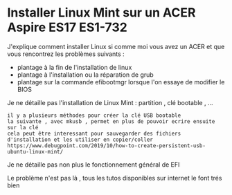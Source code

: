 # Installer Linux Mint sur un ACER Aspire ES17 ES1-732

J'explique comment installer Linux si comme moi vous avez un ACER et que vous rencontrez les problèmes suivants :

- plantage à la fin de l'installation de linux
- plantage à l'installation ou la réparation de grub
- plantage sur la commande efibootmgr lorsque l'on essaye de modifier le BIOS

Je ne détaille pas l'installation de Linux Mint : partition , clé bootable , ... 

	il y a plusieurs méthodes pour créer la clé USB bootable
	la suivante , avec mkusb , permet en plus de pouvoir ecrire ensuite sur la clé
	cela peut être interessant pour sauvegarder des fichiers d'installation et les utiliser en copier/coller
	https://www.debugpoint.com/2019/10/how-to-create-persistent-usb-ubuntu-linux-mint/

Je ne détaille pas non plus le fonctionnement général de EFI

Le problème n'est pas là , tous les tutos disponibles sur internet le font trés bien
